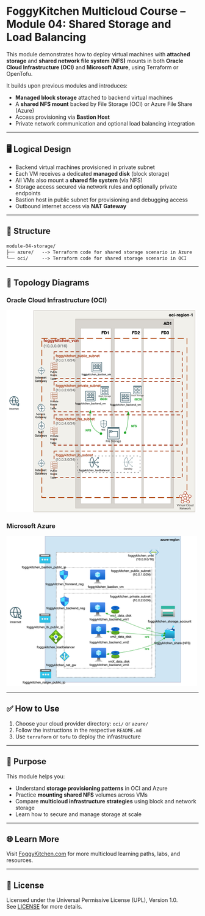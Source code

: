 # FoggyKitchen Multicloud Course – Module 04: Shared Storage and Load Balancing

This module demonstrates how to deploy virtual machines with **attached storage** and **shared network file system (NFS)** mounts in both **Oracle Cloud Infrastructure (OCI)** and **Microsoft Azure**, using Terraform or OpenTofu.

It builds upon previous modules and introduces:

- **Managed block storage** attached to backend virtual machines
- A **shared NFS mount** backed by File Storage (OCI) or Azure File Share (Azure)
- Access provisioning via **Bastion Host**
- Private network communication and optional load balancing integration

---

## 🖥️ Logical Design

- Backend virtual machines provisioned in private subnet
- Each VM receives a dedicated **managed disk** (block storage)
- All VMs also mount a **shared file system** (via NFS)
- Storage access secured via network rules and optionally private endpoints
- Bastion host in public subnet for provisioning and debugging access
- Outbound internet access via **NAT Gateway**

---

## 📁 Structure

```
module-04-storage/
├── azure/   --> Terraform code for shared storage scenario in Azure
└── oci/     --> Terraform code for shared storage scenario in OCI
```

---

## 📸 Topology Diagrams

### Oracle Cloud Infrastructure (OCI)
<img src="oci/module-04-storage-oci.jpg" width="500"/>

### Microsoft Azure
<img src="azure/module-04-storage-azure.jpg" width="500"/>

---

## ✅ How to Use

1. Choose your cloud provider directory: `oci/` or `azure/`
2. Follow the instructions in the respective `README.md`
3. Use `terraform` or `tofu` to deploy the infrastructure

---

## 🧠 Purpose

This module helps you:

- Understand **storage provisioning patterns** in OCI and Azure
- Practice **mounting shared NFS** volumes across VMs
- Compare **multicloud infrastructure strategies** using block and network storage
- Learn how to secure and manage storage at scale

---

## 🌐 Learn More

Visit [FoggyKitchen.com](https://foggykitchen.com) for more multicloud learning paths, labs, and resources.

---

## 🪪 License

Licensed under the Universal Permissive License (UPL), Version 1.0.  
See [LICENSE](../LICENSE) for more details.


